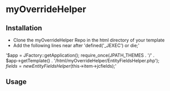 # myOverrideHelper

## Installation

- Clone the myOverrideHelper Repo in the html directory of your template
- Add the following lines near after 'defined('_JEXEC') or die;'

'$app = JFactory::getApplication();
 require_once(JPATH_THEMES . '/' . $app->getTemplate() . '/html/myOverrideHelper/EntityFieldsHelper.php');
 $fields = new EntityFieldsHelper($this->item->jcfields);'

## Usage


